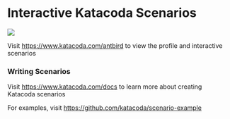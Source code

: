 # Interactive Katacoda Scenarios

[![](http://shields.katacoda.com/katacoda/antbird/count.svg)](https://www.katacoda.com/antbird "Get your profile on Katacoda.com")

Visit https://www.katacoda.com/antbird to view the profile and interactive scenarios

### Writing Scenarios
Visit https://www.katacoda.com/docs to learn more about creating Katacoda scenarios

For examples, visit https://github.com/katacoda/scenario-example
